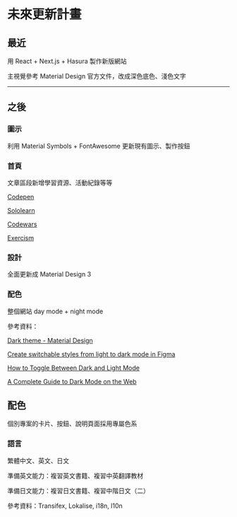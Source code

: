 # 未來更新計畫

## 最近

用 React + Next.js + Hasura 製作新版網站

主視覺參考 Material Design 官方文件，改成深色底色、淺色文字

---

## 之後

### 圖示

利用 Material Symbols + FontAwesome 更新現有圖示、製作按鈕

### 首頁

文章區段新增學習資源、活動紀錄等等

[Codepen](https://codepen.io/TzuHanChen)

[Sololearn](https://www.sololearn.com/profile/1183438)

[Codewars](https://www.codewars.com/users/TzuHan_Chen)

[Exercism](https://exercism.org/profiles/TzuHanChen)

### 設計

全面更新成 Material Design 3

### 配色

整個網站 day mode + night mode

參考資料：

[Dark theme - Material Design](https://material.io/design/color/dark-theme.html)

[Create switchable styles from light to dark mode in Figma](https://uxplanet.org/create-an-easily-switchable-light-dark-styles-in-figma-ffee3cd542a7)

[How to Toggle Between Dark and Light Mode](https://www.w3schools.com/howto/howto_js_toggle_dark_mode.asp)

[A Complete Guide to Dark Mode on the Web](https://css-tricks.com/a-complete-guide-to-dark-mode-on-the-web/)


## 配色

個別專案的卡片、按鈕、說明頁面採用專屬色系

### 語言

繁體中文、英文、日文

準備英文能力：複習英文書籍、複習中英翻譯教材

準備日文能力：複習日文書籍、複習中階日文（二）

參考資料：Transifex, Lokalise, i18n, l10n